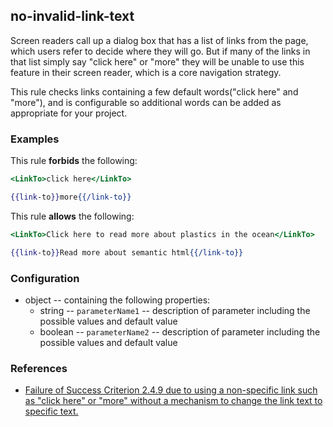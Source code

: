 ## no-invalid-link-text

Screen readers call up a dialog box that has a list of links from the page, which users refer to decide where they will go. But if many of the links in that list simply say "click here" or "more" they will be unable to use this feature in their screen reader, which is a core navigation strategy.

This rule checks links containing a few default words("click here" and "more"), and is configurable so additional words can be added as appropriate for your project.

### Examples

This rule **forbids** the following:

```hbs
<LinkTo>click here</LinkTo>
```

```hbs
{{link-to}}more{{/link-to}}
```

This rule **allows** the following:

```hbs
<LinkTo>Click here to read more about plastics in the ocean</LinkTo>
```

```hbs
{{link-to}}Read more about semantic html{{/link-to}}
```

### Configuration

* object -- containing the following properties:
  * string -- `parameterName1` -- description of parameter including the possible values and default value
  * boolean -- `parameterName2` -- description of parameter including the possible values and default value

### References

* [Failure of Success Criterion 2.4.9 due to using a non-specific link such as "click here" or "more" without a mechanism to change the link text to specific text.](https://www.w3.org/WAI/WCAG21/Techniques/failures/F84)
